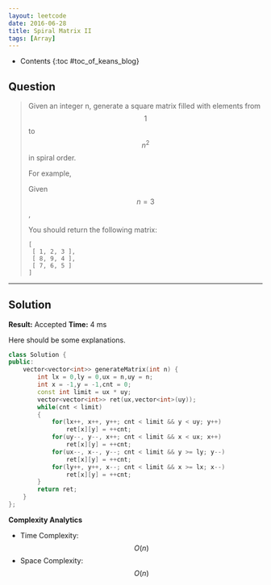 ```yaml
---
layout: leetcode
date: 2016-06-28
title: Spiral Matrix II
tags: [Array]
---
```


* Contents
{:toc #toc_of_keans_blog}

## Question

> Given an integer n, generate a square matrix filled with elements from $$1$$ to $$n^2$$ in spiral order.
>
>For example,
>
>Given $$n = 3$$,
>
>You should return the following matrix:
>
>     [
>      [ 1, 2, 3 ],
>      [ 8, 9, 4 ],
>      [ 7, 6, 5 ]
>     ]
>     

***

## Solution

**Result:** Accepted **Time:** 4 ms

Here should be some explanations.

```cpp
class Solution {
public:
    vector<vector<int>> generateMatrix(int n) {
        int lx = 0,ly = 0,ux = n,uy = n;
        int x = -1,y = -1,cnt = 0;
        const int limit = ux * uy;
        vector<vector<int>> ret(ux,vector<int>(uy));
        while(cnt < limit)
        {
            for(lx++, x++, y++; cnt < limit && y < uy; y++)
                ret[x][y] = ++cnt;
            for(uy--, y--, x++; cnt < limit && x < ux; x++)
                ret[x][y] = ++cnt;
            for(ux--, x--, y--; cnt < limit && y >= ly; y--)
                ret[x][y] = ++cnt;
            for(ly++, y++, x--; cnt < limit && x >= lx; x--)
                ret[x][y] = ++cnt;
        }
        return ret;
    }
};
```

**Complexity Analytics**

- Time Complexity: $$O(n)$$
- Space Complexity: $$O(n)$$
